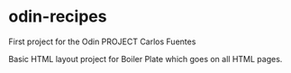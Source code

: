 # odin-recipes
 First project for the Odin PROJECT
Carlos Fuentes

Basic HTML layout project for Boiler Plate which goes on all HTML pages.